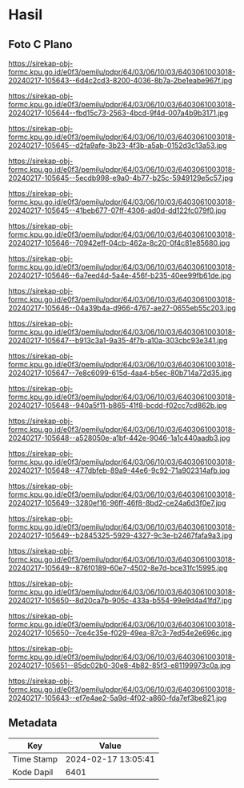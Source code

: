 # Hasil

## Foto C Plano

https://sirekap-obj-formc.kpu.go.id/e0f3/pemilu/pdpr/64/03/06/10/03/6403061003018-20240217-105643--6d4c2cd3-8200-4036-8b7a-2be1eabe967f.jpg

https://sirekap-obj-formc.kpu.go.id/e0f3/pemilu/pdpr/64/03/06/10/03/6403061003018-20240217-105644--fbd15c73-2563-4bcd-9f4d-007a4b9b3171.jpg

https://sirekap-obj-formc.kpu.go.id/e0f3/pemilu/pdpr/64/03/06/10/03/6403061003018-20240217-105645--d2fa9afe-3b23-4f3b-a5ab-0152d3c13a53.jpg

https://sirekap-obj-formc.kpu.go.id/e0f3/pemilu/pdpr/64/03/06/10/03/6403061003018-20240217-105645--5ecdb998-e9a0-4b77-b25c-5949129e5c57.jpg

https://sirekap-obj-formc.kpu.go.id/e0f3/pemilu/pdpr/64/03/06/10/03/6403061003018-20240217-105645--41beb677-07ff-4306-ad0d-dd122fc079f0.jpg

https://sirekap-obj-formc.kpu.go.id/e0f3/pemilu/pdpr/64/03/06/10/03/6403061003018-20240217-105646--70942eff-04cb-462a-8c20-0f4c81e85680.jpg

https://sirekap-obj-formc.kpu.go.id/e0f3/pemilu/pdpr/64/03/06/10/03/6403061003018-20240217-105646--6a7eed4d-5a4e-456f-b235-40ee99fb61de.jpg

https://sirekap-obj-formc.kpu.go.id/e0f3/pemilu/pdpr/64/03/06/10/03/6403061003018-20240217-105646--04a39b4a-d966-4767-ae27-0655eb55c203.jpg

https://sirekap-obj-formc.kpu.go.id/e0f3/pemilu/pdpr/64/03/06/10/03/6403061003018-20240217-105647--b913c3a1-9a35-4f7b-a10a-303cbc93e341.jpg

https://sirekap-obj-formc.kpu.go.id/e0f3/pemilu/pdpr/64/03/06/10/03/6403061003018-20240217-105647--7e8c6099-615d-4aa4-b5ec-80b714a72d35.jpg

https://sirekap-obj-formc.kpu.go.id/e0f3/pemilu/pdpr/64/03/06/10/03/6403061003018-20240217-105648--940a5f11-b865-41f8-bcdd-f02cc7cd862b.jpg

https://sirekap-obj-formc.kpu.go.id/e0f3/pemilu/pdpr/64/03/06/10/03/6403061003018-20240217-105648--a528050e-a1bf-442e-9046-1a1c440aadb3.jpg

https://sirekap-obj-formc.kpu.go.id/e0f3/pemilu/pdpr/64/03/06/10/03/6403061003018-20240217-105648--477dbfeb-89a9-44e6-9c92-71a902314afb.jpg

https://sirekap-obj-formc.kpu.go.id/e0f3/pemilu/pdpr/64/03/06/10/03/6403061003018-20240217-105649--3280ef16-96ff-46f8-8bd2-ce24a6d3f0e7.jpg

https://sirekap-obj-formc.kpu.go.id/e0f3/pemilu/pdpr/64/03/06/10/03/6403061003018-20240217-105649--b2845325-5929-4327-9c3e-b2467fafa9a3.jpg

https://sirekap-obj-formc.kpu.go.id/e0f3/pemilu/pdpr/64/03/06/10/03/6403061003018-20240217-105649--876f0189-60e7-4502-8e7d-bce31fc15995.jpg

https://sirekap-obj-formc.kpu.go.id/e0f3/pemilu/pdpr/64/03/06/10/03/6403061003018-20240217-105650--8d20ca7b-905c-433a-b554-99e9d4a41fd7.jpg

https://sirekap-obj-formc.kpu.go.id/e0f3/pemilu/pdpr/64/03/06/10/03/6403061003018-20240217-105650--7ce4c35e-f029-49ea-87c3-7ed54e2e696c.jpg

https://sirekap-obj-formc.kpu.go.id/e0f3/pemilu/pdpr/64/03/06/10/03/6403061003018-20240217-105651--85dc02b0-30e8-4b82-85f3-e81199973c0a.jpg

https://sirekap-obj-formc.kpu.go.id/e0f3/pemilu/pdpr/64/03/06/10/03/6403061003018-20240217-105643--ef7e4ae2-5a9d-4f02-a860-fda7ef3be821.jpg


## Metadata

| Key        | Value               |
| ---------- | ------------------- |
| Time Stamp | 2024-02-17 13:05:41 |
| Kode Dapil | 6401                |



